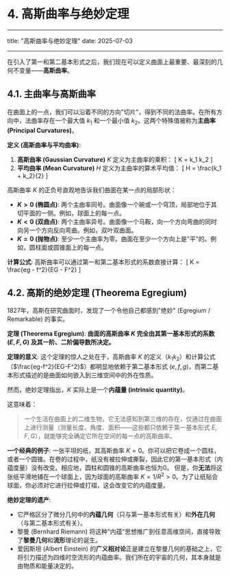 # 4. 高斯曲率与绝妙定理

---

title: "高斯曲率与绝妙定理"
date: 2025-07-03

---

在引入了第一和第二基本形式之后，我们现在可以定义曲面上最重要、最深刻的几何不变量——**高斯曲率**。

## 4.1. 主曲率与高斯曲率

在曲面上的一点，我们可以沿着不同的方向"切片"，得到不同的法曲率。在所有方向中，法曲率存在一个最大值 $k_1$ 和一个最小值 $k_2$。这两个特殊值被称为**主曲率 (Principal Curvatures)**。

**定义 (高斯曲率与平均曲率)**:

1. **高斯曲率 (Gaussian Curvature)** $K$ 定义为主曲率的乘积：
    \[ K = k_1 k_2 \]
2. **平均曲率 (Mean Curvature)** $H$ 定义为主曲率的算术平均值：
    \[ H = \frac{k_1 + k_2}{2} \]

高斯曲率 $K$ 的正负号直观地告诉我们曲面在某一点的局部形状：

- **$K > 0$ (椭圆点)**: 两个主曲率同号。曲面像一个碗或一个穹顶，局部地位于其切平面的一侧。例如，球面上的每一点。
- **$K < 0$ (双曲点)**: 两个主曲率异号。曲面像一个马鞍，向一个方向弯曲的同时向另一个方向反向弯曲。例如，双叶双曲面。
- **$K = 0$ (抛物点)**: 至少一个主曲率为零。曲面在至少一个方向上是"平"的。例如，圆柱面或圆锥面上的每一点。

**计算公式**:
高斯曲率可以通过第一和第二基本形式的系数直接计算：
\[ K = \frac{eg - f^2}{EG - F^2} \]

## 4.2. 高斯的绝妙定理 (Theorema Egregium)

1827年，高斯在研究曲面时，发现了一个令他自己都感到"绝妙" (Egregium / Remarkable) 的事实。

**定理 (Theorema Egregium)**:
**曲面的高斯曲率 $K$ 完全由其第一基本形式的系数 ($E, F, G$) 及其一阶、二阶偏导数所决定。**

**定理的意义**:
这个定理的惊人之处在于，高斯曲率 $K$ 的定义（$k_1 k_2$）和计算公式（$\frac{eg-f^2}{EG-F^2}$）都明显地依赖于第二基本形式 ($e,f,g$)，而第二基本形式描述的是曲面如何嵌入到三维空间中的外在性质。

然而，绝妙定理指出，$K$ 实际上是一个**内蕴量 (intrinsic quantity)**。

这意味着：
> 一个生活在曲面上的二维生物，它无法感知到第三维的存在，仅通过在曲面上进行测量（测量长度、角度、面积——这些都只依赖于第一基本形式 $E,F,G$），就能够完全确定它所在空间的每一点的高斯曲率。

**一个经典的例子**:
一张平坦的纸，其高斯曲率 $K=0$。你可以把它卷成一个圆柱，或者一个圆锥。在卷的过程中，纸没有被拉伸或撕裂，因此它的第一基本形式（内蕴度量）没有改变。相应地，圆柱和圆锥的高斯曲率也恒为0。
但是，你**无法**将这张纸平滑地铺在一个球面上，因为球面的高斯曲率 $K = 1/R^2 > 0$。为了让纸贴合球面，你必须对它进行拉伸或打褶，这会改变它的内蕴度量。

**绝妙定理的遗产**:

- 它严格区分了微分几何中的**内蕴几何**（只与第一基本形式有关）和**外在几何**（与第二基本形式有关）。
- 黎曼 (Bernhard Riemann) 将这种"内蕴"思想推广到任意高维空间，直接导致了**黎曼几何**和**流形**理论的诞生。
- 爱因斯坦 (Albert Einstein) 的**广义相对论**正是建立在黎曼几何的基础之上，它将引力描述为四维时空流形的内蕴曲率。我们所在的宇宙的几何，其本身就是由物质和能量决定的。
